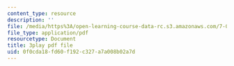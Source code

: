 ```yaml
---
content_type: resource
description: ''
file: /media/https%3A/open-learning-course-data-rc.s3.amazonaws.com/7-01sc-fundamentals-of-biology-fall-2011/0f0cda18fd60f192c327a7a008b02a7d_BIIWlZqWxKg.pdf
file_type: application/pdf
resourcetype: Document
title: 3play pdf file
uid: 0f0cda18-fd60-f192-c327-a7a008b02a7d
---
```

